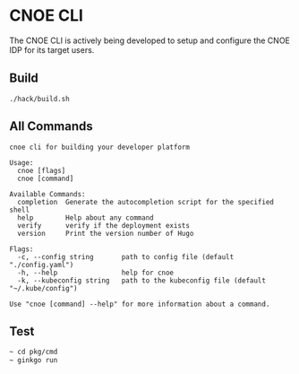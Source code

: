 # CNOE CLI

The CNOE CLI is actively being developed to setup and configure the CNOE IDP for
its target users.

## Build

```
./hack/build.sh
```

## All Commands
```
cnoe cli for building your developer platform

Usage:
  cnoe [flags]
  cnoe [command]

Available Commands:
  completion  Generate the autocompletion script for the specified shell
  help        Help about any command
  verify      verify if the deployment exists
  version     Print the version number of Hugo

Flags:
  -c, --config string       path to config file (default "./config.yaml")
  -h, --help                help for cnoe
  -k, --kubeconfig string   path to the kubeconfig file (default "~/.kube/config")

Use "cnoe [command] --help" for more information about a command.
```

## Test

```bash
~ cd pkg/cmd
~ ginkgo run
```
